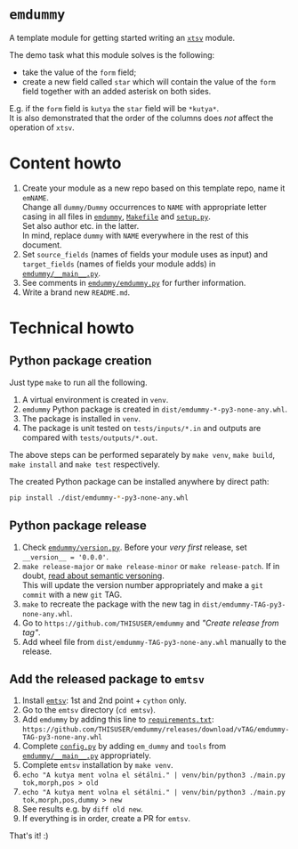 # `emdummy`

A template module for getting started
writing an [`xtsv`](https://github.com/nytud/xtsv) module.

The demo task what this module solves is the following:
 * take the value of the `form` field;
 * create a new field called `star` which will contain the value of the `form` field together with an added asterisk on both sides.

E.g. if the `form` field is `kutya` the `star` field will be `*kutya*`.\
It is also demonstrated that the order of the columns does _not_ affect the operation of `xtsv`.

# Content howto

1. Create your module as a new repo based on this template repo, name it `emNAME`.\
   Change all `dummy/Dummy` occurrences to `NAME` with appropriate letter casing in all files in [`emdummy`](emdummy), [`Makefile`](Makefile) and [`setup.py`](setup.py).\
   Set also author etc. in the latter.\
   In mind, replace `dummy` with `NAME` everywhere in the rest of this document.
2. Set `source_fields` (names of fields your module uses as input) and `target_fields` (names of fields your module adds) in [`emdummy/__main__.py`](emdummy/__main__.py).
3. See comments in [`emdummy/emdummy.py`](emdummy/emdummy.py) for further information.
4. Write a brand new `README.md`.

# Technical howto

## Python package creation

Just type `make` to run all the following.

1. A virtual environment is created in `venv`.
2. `emdummy` Python package is created in `dist/emdummy-*-py3-none-any.whl`.
3. The package is installed in `venv`. 
4. The package is unit tested on `tests/inputs/*.in` and outputs are compared with `tests/outputs/*.out`.

The above steps can be performed separately by `make venv`, `make build`, `make install` and `make test` respectively.

The created Python package can be installed anywhere by direct path:
```bash
pip install ./dist/emdummy-*-py3-none-any.whl
```

## Python package release

1. Check [`emdummy/version.py`](emdummy/version.py). Before your _very first_ release, set `__version__ = '0.0.0'`.
2. `make release-major` or `make release-minor` or `make release-patch`. If in doubt, [read about semantic versoning](https://semver.org).\
   This will update the version number appropriately and make a `git commit` with a new `git` TAG.
3. `make` to recreate the package with the new tag in `dist/emdummy-TAG-py3-none-any.whl`.
4. Go to `https://github.com/THISUSER/emdummy` and _"Create release from tag"_.
5. Add wheel file from `dist/emdummy-TAG-py3-none-any.whl` manually to the release.

## Add the released package to `emtsv`

1. Install [`emtsv`](https://github.com/nytud/emtsv/blob/master/docs/installation.md): 1st and 2nd point + `cython` only.
2. Go to the `emtsv` directory (`cd emtsv`).
3. Add `emdummy` by adding this line to [`requirements.txt`](https://github.com/nytud/emtsv/blob/master/requirements.txt):\
   `https://github.com/THISUSER/emdummy/releases/download/vTAG/emdummy-TAG-py3-none-any.whl`
4. Complete [`config.py`](https://github.com/nytud/emtsv/blob/master/config.py) by adding `em_dummy` and `tools` from [`emdummy/__main__.py`](emdummy/__main__.py) appropriately.
5. Complete `emtsv` installation by `make venv`.
6. `echo "A kutya ment volna el sétálni." | venv/bin/python3 ./main.py tok,morph,pos > old`
7. `echo "A kutya ment volna el sétálni." | venv/bin/python3 ./main.py tok,morph,pos,dummy > new`
8. See results e.g. by `diff old new`.
9. If everything is in order, create a PR for `emtsv`.

That's it! :)
